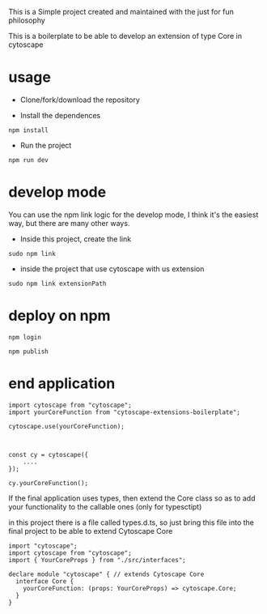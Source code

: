 This is a Simple project created and maintained with the just for fun philosophy

This is a boilerplate to be able to develop an extension of type Core in cytoscape

# usage

- Clone/fork/download the repository

- Install the dependences

```
npm install
```

- Run the project

```
npm run dev
```

# develop mode

You can use the npm link logic for the develop mode, I think it's the easiest way, but there are many other ways.

- Inside this project, create the link

```
sudo npm link
```

- inside the project that use cytoscape with us extension

```
sudo npm link extensionPath
```

# deploy on npm

```
npm login
```

```
npm publish
```

# end application

```
import cytoscape from "cytoscape";
import yourCoreFunction from "cytoscape-extensions-boilerplate";

cytoscape.use(yourCoreFunction);



const cy = cytoscape({
    ....
});

cy.yourCoreFunction();

```

If the final application uses types, then extend the Core class so as to add your functionality to the callable ones (only for typesctipt)

in this project there is a file called types.d.ts, so just bring this file into the final project to be able to extend Cytoscape Core

```
import "cytoscape";
import cytoscape from "cytoscape";
import { YourCoreProps } from "./src/interfaces";

declare module "cytoscape" { // extends Cytoscape Core
  interface Core {
    yourCoreFunction: (props: YourCoreProps) => cytoscape.Core;
  }
}
```
